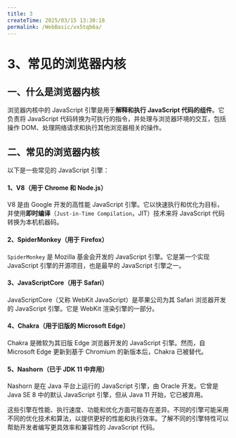 ```yaml
---
title: 3
createTime: 2025/03/15 13:30:18
permalink: /WebBasic/vx5tqb6a/
---
```

# 3、常见的浏览器内核

## 一、什么是浏览器内核

浏览器内核中的 JavaScript 引擎是用于**解释和执行 JavaScript 代码的组件**。它负责将 JavaScript 代码转换为可执行的指令，并处理与浏览器环境的交互，包括操作 DOM、处理网络请求和执行其他浏览器相关的操作。

## 二、常见的浏览器内核

以下是一些常见的 JavaScript 引擎：

#### 1、V8（用于 Chrome 和 Node.js）

V8 是由 Google 开发的高性能 JavaScript 引擎。它以快速执行和优化为目标，并使用**即时编译**（`Just-in-Time Compilation`，JIT）技术来将 JavaScript 代码转换为本机机器码。

#### 2、SpiderMonkey（用于 Firefox）

`SpiderMonkey` 是 Mozilla 基金会开发的 JavaScript 引擎。它是第一个实现 JavaScript 引擎的开源项目，也是最早的 JavaScript 引擎之一。

#### 3、JavaScriptCore（用于 Safari）

JavaScriptCore（又称 WebKit JavaScript）是苹果公司为其 Safari 浏览器开发的 JavaScript 引擎。它是 WebKit 渲染引擎的一部分。

#### 4、Chakra（用于旧版的 Microsoft Edge）

Chakra 是微软为其旧版 Edge 浏览器开发的 JavaScript 引擎。然而，自 Microsoft Edge 更新到基于 Chromium 的新版本后，Chakra 已被替代。

#### 5、Nashorn（已于 JDK 11 中弃用）

Nashorn 是在 Java 平台上运行的 JavaScript 引擎，由 Oracle 开发。它曾是 Java SE 8 中的默认 JavaScript 引擎，但从 Java 11 开始，它已被弃用。

这些引擎在性能、执行速度、功能和优化方面可能存在差异。不同的引擎可能采用不同的优化技术和算法，以提供更好的性能和执行效率。了解不同的引擎特性可以帮助开发者编写更具效率和兼容性的 JavaScript 代码。
